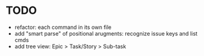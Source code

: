 # TODO

- refactor: each command in its own file
- add "smart parse" of positional arugments: recognize issue keys and list cmds
- add tree view: Epic > Task/Story > Sub-task
